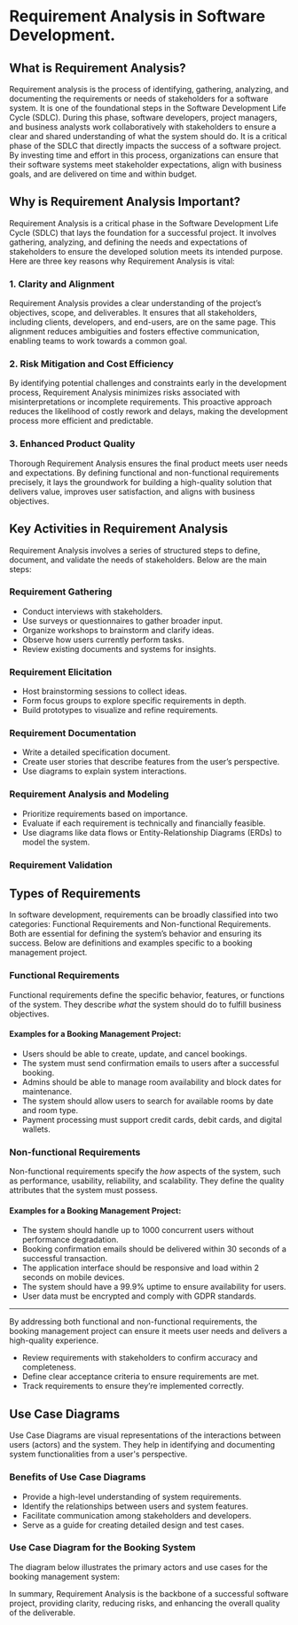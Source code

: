 # Requirement Analysis in Software Development.
## What is Requirement Analysis?

Requirement analysis is the process of identifying, gathering, analyzing, and documenting the requirements or needs of stakeholders for a software system. It is one of the foundational steps in the Software Development Life Cycle (SDLC). During this phase, software developers, project managers, and business analysts work collaboratively with stakeholders to ensure a clear and shared understanding of what the system should do.
It is a critical phase of the SDLC that directly impacts the success of a software project. By investing time and effort in this process, organizations can ensure that their software systems meet stakeholder expectations, align with business goals, and are delivered on time and within budget.
## Why is Requirement Analysis Important?
Requirement Analysis is a critical phase in the Software Development Life Cycle (SDLC) that lays the foundation for a successful project. It involves gathering, analyzing, and defining the needs and expectations of stakeholders to ensure the developed solution meets its intended purpose. Here are three key reasons why Requirement Analysis is vital:

### 1. Clarity and Alignment

Requirement Analysis provides a clear understanding of the project’s objectives, scope, and deliverables. It ensures that all stakeholders, including clients, developers, and end-users, are on the same page. This alignment reduces ambiguities and fosters effective communication, enabling teams to work towards a common goal.

### 2. Risk Mitigation and Cost Efficiency

By identifying potential challenges and constraints early in the development process, Requirement Analysis minimizes risks associated with misinterpretations or incomplete requirements. This proactive approach reduces the likelihood of costly rework and delays, making the development process more efficient and predictable.

### 3. Enhanced Product Quality
Thorough Requirement Analysis ensures the final product meets user needs and expectations. By defining functional and non-functional requirements precisely, it lays the groundwork for building a high-quality solution that delivers value, improves user satisfaction, and aligns with business objectives.

## Key Activities in Requirement Analysis

Requirement Analysis involves a series of structured steps to define, document, and validate the needs of stakeholders. Below are the main steps:

### Requirement Gathering

- Conduct interviews with stakeholders.  
- Use surveys or questionnaires to gather broader input.  
- Organize workshops to brainstorm and clarify ideas.  
- Observe how users currently perform tasks.  
- Review existing documents and systems for insights.  

### Requirement Elicitation

- Host brainstorming sessions to collect ideas.  
- Form focus groups to explore specific requirements in depth.  
- Build prototypes to visualize and refine requirements.  

### Requirement Documentation

- Write a detailed specification document.  
- Create user stories that describe features from the user’s perspective.  
- Use diagrams to explain system interactions.  

### Requirement Analysis and Modeling

- Prioritize requirements based on importance.  
- Evaluate if each requirement is technically and financially feasible.  
- Use diagrams like data flows or Entity-Relationship Diagrams (ERDs) to model the system.  

### Requirement Validation

## Types of Requirements

In software development, requirements can be broadly classified into two categories: Functional Requirements and Non-functional Requirements. Both are essential for defining the system’s behavior and ensuring its success. Below are definitions and examples specific to a booking management project.

### Functional Requirements

Functional requirements define the specific behavior, features, or functions of the system. They describe *what* the system should do to fulfill business objectives.  

#### Examples for a Booking Management Project:

- Users should be able to create, update, and cancel bookings.  
- The system must send confirmation emails to users after a successful booking.  
- Admins should be able to manage room availability and block dates for maintenance.  
- The system should allow users to search for available rooms by date and room type.  
- Payment processing must support credit cards, debit cards, and digital wallets.  

### Non-functional Requirements

Non-functional requirements specify the *how* aspects of the system, such as performance, usability, reliability, and scalability. They define the quality attributes that the system must possess.

#### Examples for a Booking Management Project:

- The system should handle up to 1000 concurrent users without performance degradation.  
- Booking confirmation emails should be delivered within 30 seconds of a successful transaction.  
- The application interface should be responsive and load within 2 seconds on mobile devices.  
- The system should have a 99.9% uptime to ensure availability for users.  
- User data must be encrypted and comply with GDPR standards.  

---

By addressing both functional and non-functional requirements, the booking management project can ensure it meets user needs and delivers a high-quality experience.

- Review requirements with stakeholders to confirm accuracy and completeness.  
- Define clear acceptance criteria to ensure requirements are met.  
- Track requirements to ensure they’re implemented correctly.

## Use Case Diagrams

Use Case Diagrams are visual representations of the interactions between users (actors) and the system. They help in identifying and documenting system functionalities from a user's perspective. 

### Benefits of Use Case Diagrams

- Provide a high-level understanding of system requirements.  
- Identify the relationships between users and system features.  
- Facilitate communication among stakeholders and developers.  
- Serve as a guide for creating detailed design and test cases.

### Use Case Diagram for the Booking System

The diagram below illustrates the primary actors and use cases for the booking management system:


In summary, Requirement Analysis is the backbone of a successful software project, providing clarity, reducing risks, and enhancing the overall quality of the deliverable.

